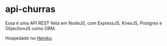# api-churras

Essa é uma API REST feita em NodeJS, com ExpressJS, KnexJS, Postgres e ObjectionJS como ORM.

Hospedado no [Heroku](https://api-churras.herokuapp.com/)
